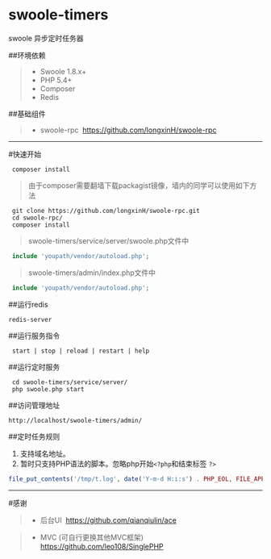 # swoole-timers
swoole 异步定时任务器

##环境依赖
> * Swoole 1.8.x+
> * PHP 5.4+
> * Composer
> * Redis

##基础组件
> * swoole-rpc  <https://github.com/longxinH/swoole-rpc>

----------

#快速开始
```shell
 composer install
```
> 由于composer需要翻墙下载packagist镜像，墙内的同学可以使用如下方法
```shell
 git clone https://github.com/longxinH/swoole-rpc.git
 cd swoole-rpc/
 composer install
```
> swoole-timers/service/server/swoole.php文件中
```php
 include 'youpath/vendor/autoload.php';
```

> swoole-timers/admin/index.php文件中
```php
 include 'youpath/vendor/autoload.php';
```

##运行redis
```shell
redis-server
```

##运行服务指令
```shell
 start | stop | reload | restart | help
```

##运行定时服务
```shell
 cd swoole-timers/service/server/
 php swoole.php start
```

##访问管理地址
```
http://localhost/swoole-timers/admin/
```

##定时任务规则
1. 支持域名地址。
2. 暂时只支持PHP语法的脚本。忽略php开始```<?php```和结束标签 ```?>```
```php
file_put_contents('/tmp/t.log', date('Y-m-d H:i:s') . PHP_EOL, FILE_APPEND);
```

----------

#感谢

> * 后台UI  https://github.com/qianqiulin/ace

> * MVC (可自行更换其他MVC框架)  https://github.com/leo108/SinglePHP 
